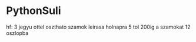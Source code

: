 # PythonSuli


hf: 3 jegyu ottel oszthato szamok leirasa holnapra
5 tol 200ig a szamokat 12 oszlopba
